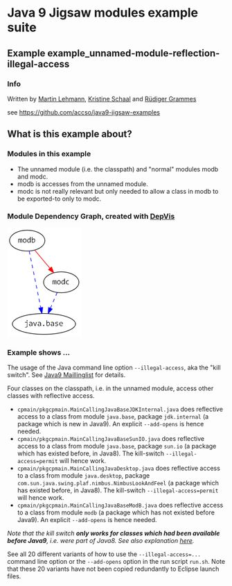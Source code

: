 ﻿# Java 9 Jigsaw modules example suite
## Example example_unnamed-module-reflection-illegal-access

### Info
Written by [Martin Lehmann](https://github.com/mrtnlhmnn), [Kristine Schaal](https://github.com/kristines) and [Rüdiger Grammes](https://github.com/rgrammes) 

see https://github.com/accso/java9-jigsaw-examples

## What is this example about?

### Modules in this example
- The unnamed module (i.e. the classpath) and "normal" modules modb and modc.
- modb is accesses from the unnamed module. 
- modc is not really relevant but only needed to allow a class in modb to be exported-to only to modc.

### Module Dependency Graph, created with [DepVis](https://github.com/accso/java9-jigsaw-depvis)
![Example's Module Dependency Graph](moduledependencies.png)

### Example shows ...
The usage of the Java command line option `--illegal-access`, aka the "kill switch". See [Java9 Maillinglist](http://mail.openjdk.java.net/pipermail/jigsaw-dev/2017-May/012673.html) for details.

Four classes on the classpath, i.e. in the unnamed module, access other classes with reflective access.
- `cpmain/pkgcpmain.MainCallingJavaBaseJDKInternal.java` does reflective access to a class from module `java.base`, package `jdk.internal` (a package which is new in Java9). An explicit `--add-opens` is hence needed.
- `cpmain/pkgcpmain.MainCallingJavaBaseSunIO.java`       does reflective access to a class from module `java.base`, package `sun.io` (a package which has existed before, in Java8). The kill-switch `--illegal-access=permit` will hence work.
- `cpmain/pkgcpmain.MainCallingJavaDesktop.java`         does reflective access to a class from module `java.desktop`, package `com.sun.java.swing.plaf.nimbus.NimbusLookAndFeel` (a package which has existed before, in Java8). The kill-switch `--illegal-access=permit` will hence work.
- `cpmain/pkgcpmain.MainCallingJavaBaseModB.java`        does reflective access to a class from module `modb` (a package which has not existed before Java9). An explicit `--add-opens` is hence needed.

*Note that the kill switch **only works for classes which had been available before Java9**, i.e. were part of Java8. See also explanation [here](https://docs.oracle.com/javase/9/tools/java.htm#JSWOR624).*

See all 20 different variants of how to use the `--illegal-access=...` command line option or the `--add-opens` option in the run script `run.sh`.
Note that these 20 variants have not been copied redundantly to Eclipse launch files.
